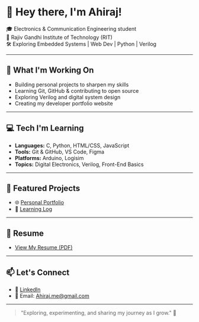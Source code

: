 # 👋 Hey there, I'm Ahiraj!

🎓 Electronics & Communication Engineering student  
📍 Rajiv Gandhi Institute of Technology (RIT)  
🛠️ Exploring Embedded Systems | Web Dev | Python | Verilog  

---

## 🚀 What I'm Working On
- Building personal projects to sharpen my skills
- Learning Git, GitHub & contributing to open source
- Exploring Verilog and digital system design
- Creating my developer portfolio website

---

## 💻 Tech I'm Learning
- **Languages:** C, Python, HTML/CSS, JavaScript
- **Tools:** Git & GitHub, VS Code, Figma
- **Platforms:** Arduino, Logisim
- **Topics:** Digital Electronics, Verilog, Front-End Basics

---

## 📁 Featured Projects
- 🌐 [Personal Portfolio](https://ahiraj.vercel.app/)
- 📘 [Learning Log](https://github.com/AHIRAJ-K/Learning-log)

---

## 📄 Resume
- [View My Resume (PDF)]() <!-- Under construction -->

---

## 📫 Let's Connect
- 🔗 [LinkedIn](https://www.linkedin.com/in/ahiraj-k/)
- 📧 Email: Ahiraj.me@gmail.com

---

> "Exploring, experimenting, and sharing my journey as I grow." 🚀

